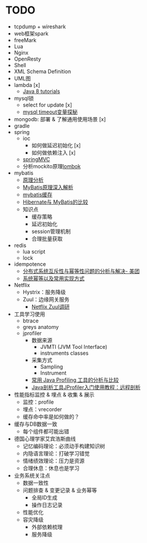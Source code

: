 # TODO

- tcpdump + wireshark
- web框架spark
- freeMark
- Lua
- Nginx
- OpenResty
- Shell
- XML Schema Definition
- UML图
- lambda [x]
    - [Java 8 tutorials](https://www.gitbook.com/book/wizardforcel/java8-tutorials)
- mysql锁
    - select for update [x]
    - [mysql timeout变量探秘](http://www.jianshu.com/p/a5747a382a0a)
- mongodb: 部署 & 了解通用使用场景 [x]
- gradle
- spring
    - ioc
        - 如何做延迟初始化 [x]
        - 如何做依赖注入 [x]
    - [springMVC](http://docs.spring.io/spring/docs/current/spring-framework-reference/html/mvc.html)
    - 分析mockito原理[lombok](http://www.raychase.net/1584)
- mybatis
    - [原理分析](http://blog.csdn.net/luanlouis/article/details/40422941)
    - [MyBatis原理深入解析](http://www.jianshu.com/p/ec40a82cae28)
    - [mybatis缓存](https://my.oschina.net/KingPan/blog/280167#OSC_h1_1)
    - [Hibernate与 MyBatis的比较](http://blog.csdn.net/firejuly/article/details/8190229)
    - 知识点
        - 缓存策略
        - 延迟初始化
        - session管理机制
        - 合理批量获取
- redis
    - lua script
    - lock
- idempotence
    - [分布式系统互斥性与幂等性问题的分析与解决- 美团](http://tech.meituan.com/distributed-system-mutually-exclusive-idempotence-cerberus-gtis.html)
    - [系统幂等以及常用实现方式](http://yongpoliu.com/idempotent/)
- Netflix
    - Hystrix：服务降级
    - Zuul：边缘网关服务
        - [Netflix Zuul调研](http://jackywu.github.io/articles/Netflix-Zuul/)
- 工具学习使用
    - btrace
    - greys anatomy
    - jprofiler
        - 数据来源
            - JVMTI (JVM Tool Interface)
            - instruments classes
        - 采集方式
            - Sampling
            - Instrument
        - [常用 Java Profiling 工具的分析与比较](https://www.ibm.com/developerworks/cn/java/j-lo-profiling/)
        - [Java剖析工具JProfiler入门使用教程：远程剖析](https://www.evget.com/article/2013/5/20/18944.html)
- 性能指标监控 & 埋点 & 收集 & 展示
    - 监控：profile
    - 埋点：vrecorder
    - 缓存命中率是如何做的？
- 缓存与DB数据一致
    - 每个组件都可能出错
- 德国心理学家艾宾浩斯曲线
    - 记忆编码理论：必须动手构建知识树
    - 内隐语言理论：打破学习错觉
    - 情绪绩效理论：压力是资源
    - 合理休息：休息也是学习
- 业务系统关注点
    - 数据一致性
    - 问题排查 & 变更记录 & 业务幂等
        - 全局ID生成
        - 操作日志记录
    - 性能优化
    - 容灾降级
        - 外部依赖梳理
        - 服务降级

